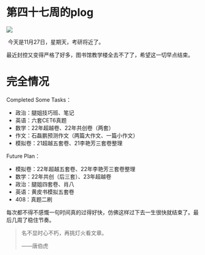 # 第四十七周的plog

![](Source/47/preface.jpg)

​		今天是11月27日，星期天，考研将近了。

​		最近封控又变得严格了好多，图书馆教学楼全去不了了，希望这一切早点结束。



# 完全情况

Completed Some Tasks：

- 政治：腿姐技巧班、笔记
- 英语：六套CET6真题
- 数学：22年超越卷、22年共创卷（两套）
- 作文：石磊鹏预测作文（两篇大作文、一篇小作文）
- 模拟卷：21超越五套卷、21李艳芳三套卷整理

Future Plan：

- 模拟卷：22年超越五套卷、22年李艳芳三套卷整理
- 数学：22年共创（后三套）、23年超越卷
- 政治：腿姐四套卷、肖八
- 英语：黄皮书模拟五套卷
- 408：真题二刷

​		每次都不得不感慨一句时间真的过得好快，仿佛这样过下去一生很快就结束了。最后几周了稳住节奏。

> 名不显时心不朽，再挑灯火看文章。
>
> ——唐伯虎

